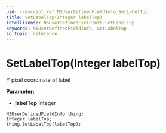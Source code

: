```yaml
---
uid: crmscript_ref_NSUserDefinedFieldInfo_SetLabelTop
title: SetLabelTop(Integer labelTop)
intellisense: NSUserDefinedFieldInfo.SetLabelTop
keywords: NSUserDefinedFieldInfo, GetLabelTop
so.topic: reference
---
```


# SetLabelTop(Integer labelTop)

Y pixel coordinate of label

**Parameter:** 
* **labelTop** Integer

```crmscript
NSUserDefinedFieldInfo thing;
Integer labelTop;
thing.SetLabelTop(labelTop);
```

